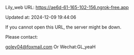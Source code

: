 Lily_web URL: https://ae6d-61-165-102-156.ngrok-free.app

Updated at: 2024-12-09 19:44:06

If you cannot open this URL, the server might be down.

Please contact: 

goley04@foxmail.com Or Wechat:GL_yeaH